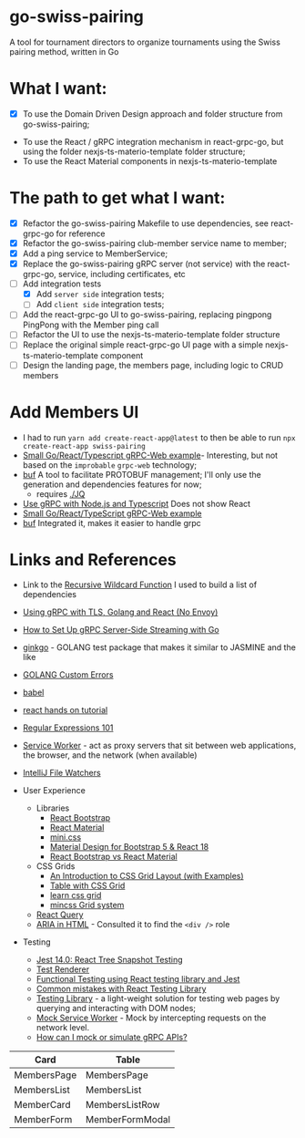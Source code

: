 # go-swiss-pairing
A tool for tournament directors to organize tournaments using the Swiss pairing method, written in Go

# What I want:
- [x] To use the Domain Driven Design approach and folder structure from go-swiss-pairing;
- To use the React / gRPC integration mechanism in react-grpc-go, but using the folder nexjs-ts-materio-template folder structure;
- To use the React Material components in nexjs-ts-materio-template

# The path to get what I want:
* [x] Refactor the go-swiss-pairing Makefile to use dependencies, see react-grpc-go for reference
* [x] Refactor the go-swiss-pairing club-member service name to member;
* [x] Add a ping service to MemberService;
* [x] Replace the go-swiss-pairing gRPC server (not service) with the react-grpc-go, service, including certificates, etc
* [ ] Add integration tests
    * [x] Add `server side` integration tests;
    * [ ] Add `client side` integration tests;
* [ ] Add the react-grpc-go UI to go-swiss-pairing, replacing pingpong PingPong with the Member ping call
* [ ] Refactor the UI to use the nexjs-ts-materio-template folder structure
* [ ] Replace the original simple react-grpc-go UI page with a simple nexjs-ts-materio-template component
* [ ] Design the landing page, the members page, including logic to CRUD members

# Add Members UI
* I had to run `yarn add create-react-app@latest` to then be able to run  `npx create-react-app swiss-pairing`
* [Small Go/React/Typescript gRPC-Web example](https://github.com/johanbrandhorst/grpc-web-go-react-example)- Interesting, but not based on the `improbable` `grpc-web` technology;
* [buf](https://docs.buf.build/introduction) A tool to facilitate PROTOBUF management; I'll only use the generation and dependencies features for now;
  * requires [./JQ](https://stedolan.github.io/jq/) 
* [Use gRPC with Node.js and Typescript](https://dev.to/devaddict/use-grpc-with-node-js-and-typescript-3c58) Does not show React
* [Small Go/React/TypeScript gRPC-Web example](https://github.com/johanbrandhorst/grpc-web-go-react-example)
* [buf](https://docs.buf.build/introduction) Integrated it, makes it easier to handle grpc

# Links and References
* Link to the [Recursive Wildcard Function](https://blog.jgc.org/2011/07/gnu-make-recursive-wildcard-function.html) I used to build a list of dependencies
* [Using gRPC with TLS, Golang and React (No Envoy)](https://itnext.io/using-grpc-with-tls-golang-and-react-no-envoy-92e898bf8463)
* [How to Set Up gRPC Server-Side Streaming with Go](https://www.freecodecamp.org/news/grpc-server-side-streaming-with-go/)
* [ginkgo](https://onsi.github.io/ginkgo/) - GOLANG test package that makes it similar to JASMINE and the like
* [GOLANG Custom Errors](https://golangbot.com/custom-errors/)
* [babel](https://babeljs.io/docs/en/)

* [react hands on tutorial](https://handsonreact.com/docs/props#!)
* [Regular Expressions 101](https://regex101.com)
* [Service Worker](https://developer.mozilla.org/en-US/docs/Web/API/Service_Worker_API) -  act as proxy servers that sit between web applications, the browser, and the network (when available)
* [IntelliJ File Watchers](https://www.jetbrains.com/help/idea/using-file-watchers.html)
* User Experience
  * Libraries
    * [React Bootstrap](https://react-bootstrap.github.io)
    * [React Material](https://mui.com/material-ui)
    * [mini.css](https://minicss.us/docs.htm)
    * [Material Design for Bootstrap 5 & React 18](https://mdbootstrap.com/docs/react/#demo)
    * [React Bootstrap vs React Material](https://www.upgrad.com/blog/bootstrap-vs-material/)
  * CSS Grids
    * [An Introduction to CSS Grid Layout (with Examples)](https://www.freecodecamp.org/news/intro-to-css-grid-layout/) 
    * [Table with CSS Grid](https://stackoverflow.com/questions/68141663/table-with-css-grid)
    * [learn css grid](https://learncssgrid.com/)
    * [mincss Grid system](https://minicss.us/docs.htm#grid)
  * [React Query](https://tanstack.com/query/v4)  
  * [ARIA in HTML](https://www.w3.org/TR/html-aria/#docconformance) - Consulted it to find the `<div />` role
* Testing
  * [Jest 14.0: React Tree Snapshot Testing](https://jestjs.io/blog/2016/07/27/jest-14#why-snapshot-testing) 
  * [Test Renderer](https://reactjs.org/docs/test-renderer.html)
  * [Functional Testing using React testing library and Jest](https://vijayt.com/post/functional-testing-using-react-testing-library-and-jest/#:~:text=We%20have%20seen%20the%20getByRole%20function.%20It%20retrieves,the%20element%20is%20not%20rendered%20in%20the%20DOM.)
  * [Common mistakes with React Testing Library](https://kentcdodds.com/blog/common-mistakes-with-react-testing-library)
  * [Testing Library](https://testing-library.com/) - a light-weight solution for testing web pages by querying and interacting with DOM nodes;
  * [Mock Service Worker](https://mswjs.io/) - Mock by intercepting requests on the network level.
  * [How can I mock or simulate gRPC APIs?](https://stackoverflow.com/questions/52919769/how-can-i-mock-or-simulate-grpc-apis)

Card | Table
---|-------
MembersPage | MembersPage
MembersList | MembersList
MemberCard | MembersListRow
MemberForm | MemberFormModal